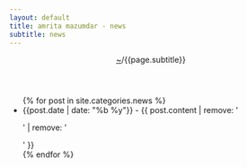 ```yaml
---
layout: default
title: amrita mazumdar - news
subtitle: news
---
```

<header>
	<div id="titlediv">
<span class="title"><a href="{{ site.baseurl }}">~</a></span><span class="subtitle">/{{page.subtitle}}</span>
</div>
</header>

<ul class="posts nobullet">
{% for post in site.categories.news %} 
<li class="postitem">
		{{post.date | date: "%b %y"}} - <span class="desc">{{ post.content | remove: '<p>' | remove: '</p>'  }}</span>
</li>
{% endfor %} 
</ul>

